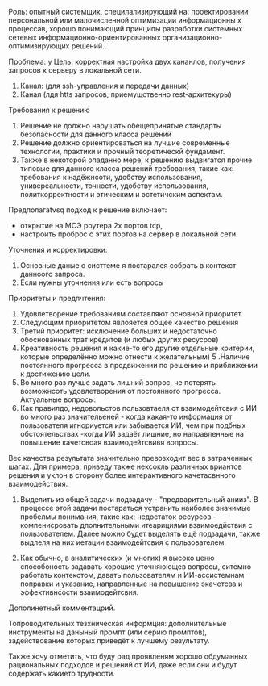 Роль: опытный системщик, специлализирующий на: проектировании персональной или малочисленной оптимизации информационны х процессав, хорошо понимающий принципы разработки системных сетевых информационно-ориентированных организационно-оптимизирующих решений..

Проблема: y
Цель: корректная настройка двух кананлов, получения запросов к серверу в локальной сети.
1. Канал: (для ssh-управления и передачи данных)
2. Канал (лдя htts запросов, приемущственно rest-архитекуры)

Требования к решению
1. Решение не должно нарушать обещепринятые стандарты безопасности для данного класса решений
2. Решение должно ориентироваться на лучшие современные технологии, практики и прочный теоретическй фундамент. 
3. Также в некоторой опаданно мере, к решению выдвигатся прочие типовые для данного класса решений требования, такие как: требования к надёжнсоти, удобству использования, универсальности, точности, удобству использования, политкорректности и этическим и эстетичским аспектам.

Предполагаtvsq подход к решение включает:
- открытие на МСЭ роутера 2х портов tcp,
- настроить проброс с этих портов на сервер в локальной сети.

Уточнения и корректировки:
1. Основные даные о систтеме я постарался собрать в контекст данноого запроса.
2. Если нужны уточнения или есть вопросы

Приоритеты и предпчтения:
1. Удовлетворение требованиям составляют основной приоритет.
2. Следующим приоритетом явлояется общее качество  решения
3. Третий приоритет: исключение больших и недостаточно обоснованных трат кредитов (и любых других ресусров)
4. Креативность решения и какие-то его другие отдельные критерии, которые определённо можно отнести к желательным)
5 .Наличие постоянного прогресса в продвижении по решению и приближении к достижению цели.
6. Во много раз лучше задать лишний вопрос, че потерять возможнсоть удовлетворения от постоянного прогресса.
Актуальные вопросы:
7. Как правилдо, недовольстов пользовтаеля от взаимодейтсвия с ИИ во много раз значительеней -  когда какая-то информация от пользователя игнориуется или забывается ИИ, чем при подбных обстоятельствах  -когда ИИ задаёт лишние, но направленные на повышение качетсвоая взаимодейтсвивя вопросы.

Вес качества результата значительно превозходит вес в затраченных шагах. Для примера, приведу также нексокль различных вриантов решения и уклон в сторону более интерактивного качетасвнного взаимодействия.

1. Выделить из общей задачи подзадачу - "предварительный анииз". В процессе этой задачи постараться устранить наиболее значимые пробелмы понимания, такие как: недостаток ресурсов - компенисровать дполнительными итеарициями взаимоедйствия с пользователем. Далее можно будет выделять ещё подзадачи, также выдлеля на них иетации взаимодейтсвия с пользователем.

2. Как обычно, в аналитических (и многих) я высоко ценю способоность задавать хорошие уточняюющев вопросы, ситемно работать контекстом, давать пользователям и ИИ-ассистемнам поправки и указание, направленные на повышение экачетсва и эффективнсости взаимодейтсвия.

Дополинетный комментацрий.


Топроводительных тезхническая  информция: 
дополнительные инструменты на даныный промпт (или серию промптов), задействование которых приведёт к лучшему результату.

Также хочу отметить, что буду рад проявленям хорошо обдуманных рациональных подходов и решений от ИИ, даже если они и будут содержать какието трудности.

